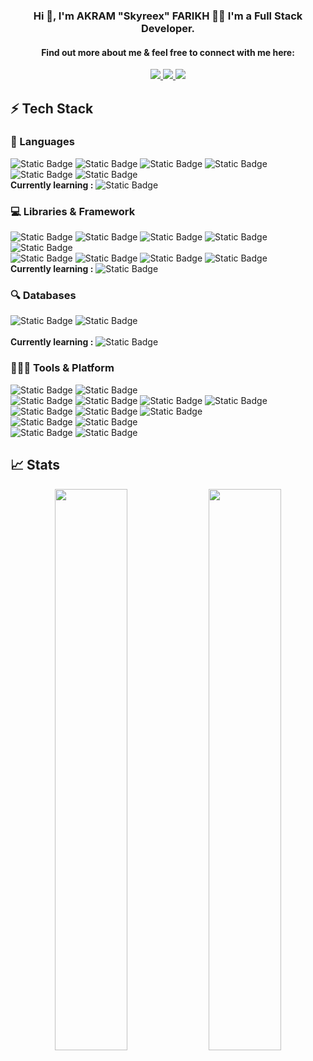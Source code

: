 

### <div align="center">Hi 👋, I'm AKRAM "Skyreex" FARIKH 🙋‍♂️ I'm a Full Stack Developer.</div>
#### <div align="center">Find out more about me & feel free to connect with me here:</div>

<p align="center">
	<a href="https://twitter.com/skyr33x">
		<img src="https://img.shields.io/badge/x-212121?style=for-the-badge&logo=x&logoColor=white&labelColor=212121&color=white" />
	</a>
	<a href="https://www.linkedin.com/in/akram-farikh/">
		<img src="https://img.shields.io/badge/LinkedIn-212121?style=for-the-badge&logo=linkedin&logoColor=white&labelColor=212121&color=white" />
	</a>
  	<a href="mailto:akramfarikh3@gmail.com">
		<img src="https://img.shields.io/badge/gmail-212121?style=for-the-badge&logo=gmail&logoColor=white&labelColor=212121&color=white" />
	</a>
</p>

## ⚡ Tech Stack

### 🚀 Languages

![Static Badge](https://img.shields.io/badge/C-212121?style=for-the-badge&logo=C&logoColor=white&labelColor=212121&color=white) 
![Static Badge](https://img.shields.io/badge/Python-212121?style=for-the-badge&logo=python&logoColor=white&labelColor=212121&color=white)
![Static Badge](https://img.shields.io/badge/JavaScript-212121?style=for-the-badge&logo=JavaScript&logoColor=white&labelColor=212121&color=white)
![Static Badge](https://img.shields.io/badge/php-212121?style=for-the-badge&logo=php&logoColor=white&labelColor=212121&color=white)
![Static Badge](https://img.shields.io/badge/HTMl-212121?style=for-the-badge&logo=html5&logoColor=white&labelColor=212121&color=white)
![Static Badge](https://img.shields.io/badge/CSs-212121?style=for-the-badge&logo=css3&logoColor=white&labelColor=212121&color=white)
<br>
 **Currently learning :** ![Static Badge](https://img.shields.io/badge/c++-212121?style=for-the-badge&logo=cplusplus&logoColor=white&labelColor=212121&color=white)
### 💻 Libraries & Framework

![Static Badge](https://img.shields.io/badge/laravel-212121?style=for-the-badge&logo=laravel&logoColor=white&labelColor=212121&color=white)
![Static Badge](https://img.shields.io/badge/react-212121?style=for-the-badge&logo=react&logoColor=white&labelColor=212121&color=white)
![Static Badge](https://img.shields.io/badge/node-212121?style=for-the-badge&logo=node.js&logoColor=white&labelColor=212121&color=white)
![Static Badge](https://img.shields.io/badge/express-212121?style=for-the-badge&logo=express&logoColor=white&labelColor=212121&color=white)
![Static Badge](https://img.shields.io/badge/bun-212121?style=for-the-badge&logo=bun&logoColor=white&labelColor=212121&color=white)
<br>
![Static Badge](https://img.shields.io/badge/bootstrap-212121?style=for-the-badge&logo=bootstrap&logoColor=white&labelColor=212121&color=white)
![Static Badge](https://img.shields.io/badge/tailwind-212121?style=for-the-badge&logo=tailwindcss&logoColor=white&labelColor=212121&color=white)
![Static Badge](https://img.shields.io/badge/styled%20components-212121?style=for-the-badge&logo=styled-components&logoColor=white&labelColor=212121&color=white)
![Static Badge](https://img.shields.io/badge/shadcn%2fui-212121?style=for-the-badge&logo=shadcnui&logoColor=white&labelColor=212121&color=white)
<br>
 **Currently learning :** ![Static Badge](https://img.shields.io/badge/typescript-212121?style=for-the-badge&logo=typescript&logoColor=white&labelColor=212121&color=white) 
### 🔍 Databases

![Static Badge](https://img.shields.io/badge/mysql-212121?style=for-the-badge&logo=mysql&logoColor=white&labelColor=212121&color=white)
![Static Badge](https://img.shields.io/badge/mongodb-212121?style=for-the-badge&logo=mongodb&logoColor=white&labelColor=212121&color=white)
<br><br>
 **Currently learning :** ![Static Badge](https://img.shields.io/badge/postgresql-212121?style=for-the-badge&logo=postgresql&logoColor=white&labelColor=212121&color=white)
### 🧑🏻‍💻 Tools & Platform

![Static Badge](https://img.shields.io/badge/git-212121?style=for-the-badge&logo=git&logoColor=white&labelColor=212121&color=white)
![Static Badge](https://img.shields.io/badge/github-212121?style=for-the-badge&logo=github&logoColor=white&labelColor=212121&color=white)
<br>
![Static Badge](https://img.shields.io/badge/phpstorm-212121?style=for-the-badge&logo=phpstorm&logoColor=white&labelColor=212121&color=white)
![Static Badge](https://img.shields.io/badge/webstorm-212121?style=for-the-badge&logo=webstorm&logoColor=white&labelColor=212121&color=white)
![Static Badge](https://img.shields.io/badge/datagrip-212121?style=for-the-badge&logo=datagrip&logoColor=white&labelColor=212121&color=white)
![Static Badge](https://img.shields.io/badge/vs%20code-212121?style=for-the-badge&logo=visualstudiocode&logoColor=white&labelColor=212121&color=white)
<br>
![Static Badge](https://img.shields.io/badge/xampp-212121?style=for-the-badge&logo=xampp&logoColor=white&labelColor=212121&color=white)
![Static Badge](https://img.shields.io/badge/docker-212121?style=for-the-badge&logo=docker&logoColor=white&labelColor=212121&color=white)
![Static Badge](https://img.shields.io/badge/vite-212121?style=for-the-badge&logo=vite&logoColor=white&labelColor=212121&color=white)
<br>
![Static Badge](https://img.shields.io/badge/windows-212121?style=for-the-badge&logo=windows&logoColor=white&labelColor=212121&color=white)
![Static Badge](https://img.shields.io/badge/wsl-212121?style=for-the-badge&logo=ubuntu&logoColor=white&labelColor=212121&color=white)
<br>
![Static Badge](https://img.shields.io/badge/photoshop-212121?style=for-the-badge&logo=adobephotoshop&logoColor=white&labelColor=212121&color=white)
![Static Badge](https://img.shields.io/badge/figma-212121?style=for-the-badge&logo=figma&logoColor=white&labelColor=212121&color=white)
<br>
## 📈 Stats

<p align="center">
  <img width="48%" src="https://github-readme-stats.vercel.app/api?username=Skyreex&show_icons=true&hide_border=true&theme=radical" />
  <img width="48%" src="https://github-readme-streak-stats.herokuapp.com/?user=Skyreex&hide_border=true&theme=radical" />
</p>
